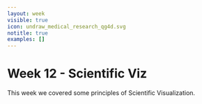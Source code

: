 ```yaml
---
layout: week
visible: true
icon: undraw_medical_research_qg4d.svg
notitle: true
examples: []
---
```


# Week 12 - Scientific Viz

This week we covered some principles of Scientific Visualization.

